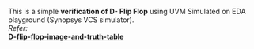 This is a simple **verification of D- Flip Flop** using UVM Simulated on EDA playground (Synopsys VCS simulator).<br>
_Refer:_ <br>
**[D-flip-flop-image-and-truth-table](https://github.com/Mhd-Shah/Verification-of-D--flipflop-using-UVM/blob/main/D-Flip-Flop-Circuit-Truth-Table.png)**<br>

